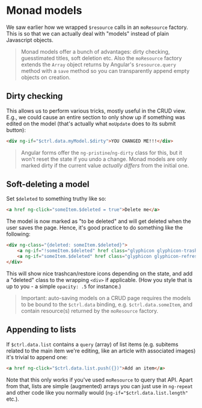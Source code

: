 # Monad models
We saw earlier how we wrapped `$resource` calls in an `moResource` factory. This
is so that we can actually deal with "models" instead of plain Javascript
objects.

> Monad models offer a bunch of advantages: dirty checking, guesstimated titles,
> soft deletion etc. Also the `moResource` factory extends the `Array` object
> returns by Angular's `$resource.query` method with a `save` method so you can
> transparently append empty objects on creation.

## Dirty checking
This allows us to perform various tricks, mostly useful in the CRUD view. E.g.,
we could cause an entire section to only show up if something was edited on the
model (that's actually what `moUpdate` does to its submit button):

```html
<div ng-if="$ctrl.data.myModel.$dirty">YOU CHANGED ME!!!</div>
```

> Angular forms offer the `ng-pristine`/`ng-dirty` class for this, but it won't
> reset the state if you undo a change. Monad models are only marked dirty if
> the current value _actually differs_ from the initial one.

## Soft-deleting a model
Set `$deleted` to something truthy like so:

```html
<a href ng-click="someItem.$deleted = true">Delete me</a>
```

The model is now marked as "to be deleted" and will get deleted when the user
saves the page. Hence, it's good practice to do something like the following:

```html
<div ng-class="{deleted: someItem.$deleted}">
    <a ng-if="!someItem.$deleted" href class="glyphicon glyphicon-trash pull-right" ng-click="someItem.$deleted = true"></a>
    <a ng-if="someItem.$deleted" href class="glyphicon glyphicon-refresh pull-right" ng-click="someItem.$deleted = false"></a>
</div>
```

This will show nice trashcan/restore icons depending on the state, and add a
"deleted" class to the wrapping `<div>` if applicable. (How you style that is up
to you - a simple `opacity: .5` for instance.)

> Important: auto-saving models on a CRUD page requires the models to be bound
> to the `$ctrl.data` binding, e.g. `$ctrl.data.someItem`, and contain
> resource(s) returned by the `moResource` factory.

## Appending to lists
If `$ctrl.data.list` contains a `query` (array) of list items (e.g. subitems
related to the main item we're editing, like an article with associated images)
it's trivial to append one:

```html
<a href ng-click="$ctrl.data.list.push({})">Add an item</a>
```

Note that this only works if you've used `moResource` to query that API. Apart
from that, lists are simple (augmented) arrays you can just use in `ng-repeat`
and other code like you normally would (`ng-if="$ctrl.data.list.length"` etc.).

